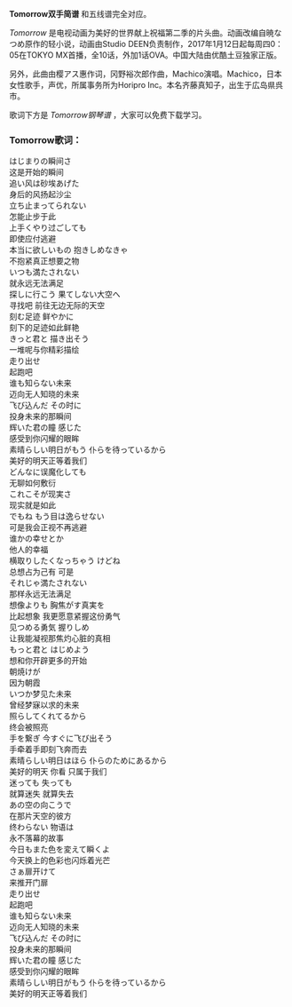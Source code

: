 

**Tomorrow双手简谱** 和五线谱完全对应。

_Tomorrow_ 是电视动画为美好的世界献上祝福第二季的片头曲。动画改编自暁なつめ原作的轻小说，动画由Studio
DEEN负责制作，2017年1月12日起每周四0：05在TOKYO MX首播，全10话，外加1话OVA。中国大陆由优酷土豆独家正版。

另外，此曲由樱アス惠作词，冈野裕次郎作曲，Machico演唱。Machico，日本女性歌手，声优，所属事务所为Horipro
Inc。本名齐藤真知子，出生于広岛県呉市。

歌词下方是 _Tomorrow钢琴谱_ ，大家可以免费下载学习。

### Tomorrow歌词：

はじまりの瞬间さ  
这是开始的瞬间  
追い风は砂埃あげた  
身后的风扬起沙尘  
立ち止まってられない  
怎能止步于此  
上手くやり过ごしても  
即使应付逃避  
本当に欲しいもの 抱きしめなきゃ  
不抱紧真正想要之物  
いつも満たされない  
就永远无法满足  
探しに行こう 果てしない大空へ  
寻找吧 前往无边无际的天空  
刻む足迹 鲜やかに  
刻下的足迹如此鲜艳  
きっと君と 描き出そう  
一堆呢与你精彩描绘  
走り出せ  
起跑吧  
谁も知らない未来  
迈向无人知晓的未来  
飞び込んだ その时に  
投身未来的那瞬间  
辉いた君の瞳 感じた  
感受到你闪耀的眼眸  
素晴らしい明日がもう 仆らを待っているから  
美好的明天正等着我们  
どんなに误魔化しても  
无聊如何敷衍  
これこそが现実さ  
现实就是如此  
でもね もう目は逸らせない  
可是我会正视不再逃避  
谁かの幸せとか  
他人的幸福  
横取りしたくなっちゃう けどね  
总想占为己有 可是  
それじゃ満たされない  
那样永远无法满足  
想像よりも 胸焦がす真実を  
比起想象 我更愿意紧握这份勇气  
见つめる勇気 握りしめ  
让我能凝视那焦灼心脏的真相  
もっと君と はじめよう  
想和你开辟更多的开始  
朝焼けが  
因为朝霞  
いつか梦见た未来  
曾经梦寐以求的未来  
照らしてくれてるから  
终会被照亮  
手を繋ぎ 今すぐに飞び出そう  
手牵着手即刻飞奔而去  
素晴らしい明日はほら 仆らのためにあるから  
美好的明天 你看 只属于我们  
迷っても 失っても  
就算迷失 就算失去  
あの空の向こうで  
在那片天空的彼方  
终わらない 物语は  
永不落幕的故事  
今日もまた色を変えて瞬くよ  
今天换上的色彩也闪烁着光芒  
さぁ扉开けて  
来推开门扉  
走り出せ  
起跑吧  
谁も知らない未来  
迈向无人知晓的未来  
飞び込んだ その时に  
投身未来的那瞬间  
辉いた君の瞳 感じた  
感受到你闪耀的眼眸  
素晴らしい明日がもう 仆らを待っているから  
美好的明天正等着我们

